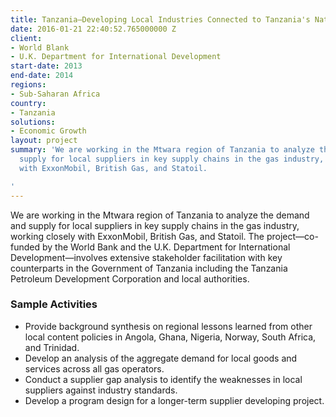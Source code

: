 ```yaml
---
title: Tanzania—Developing Local Industries Connected to Tanzania's Natural Gas Discoveries
date: 2016-01-21 22:40:52.765000000 Z
client:
- World Blank
- U.K. Department for International Development
start-date: 2013
end-date: 2014
regions:
- Sub-Saharan Africa
country:
- Tanzania
solutions:
- Economic Growth
layout: project
summary: 'We are working in the Mtwara region of Tanzania to analyze the demand and
  supply for local suppliers in key supply chains in the gas industry, working closely
  with ExxonMobil, British Gas, and Statoil.

'
---
```


We are working in the Mtwara region of Tanzania to analyze the demand and supply for local suppliers in key supply chains in the gas industry, working closely with ExxonMobil, British Gas, and Statoil. The project—co-funded by the World Bank and the U.K. Department for International Development—involves extensive stakeholder facilitation with key counterparts in the Government of Tanzania including the Tanzania Petroleum Development Corporation and local authorities.

###  Sample Activities                              

* Provide background synthesis on regional lessons learned from other local content policies in Angola, Ghana, Nigeria, Norway, South Africa, and Trinidad.
* Develop an analysis of the aggregate demand for local goods and services across all gas operators.
* Conduct a supplier gap analysis to identify the weaknesses in local suppliers against industry standards.
* Develop a program design for a longer-term supplier developing project.
